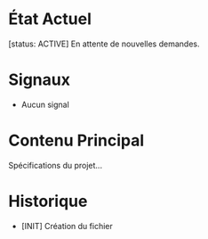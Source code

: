 # État Actuel
[status: ACTIVE]
En attente de nouvelles demandes.

# Signaux
- Aucun signal

# Contenu Principal
Spécifications du projet...

# Historique
- [INIT] Création du fichier